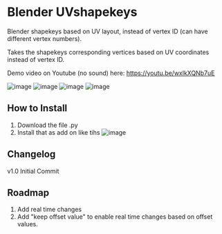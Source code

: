 # Blender UVshapekeys
Blender shapekeys based on UV layout, instead of vertex ID (can have different vertex numbers).

Takes the shapekeys corresponding vertices based on UV coordinates instead of vertex ID.


Demo video on Youtube (no sound) here: https://youtu.be/wxlkXQNb7uE 


![image](https://github.com/user-attachments/assets/8b76c48e-82a8-45d7-ac8f-193a61a856ae)
![image](https://github.com/user-attachments/assets/22b048b3-239c-40c4-9190-0482e8e0fccd)
![image](https://github.com/user-attachments/assets/bc71982e-11f8-4dea-811b-537232189bbe)
![image](https://github.com/user-attachments/assets/93969e06-f795-49f2-8c58-f74a6158e15d)


## How to Install
1. Download the file .py
2. Install that as add on like tihs
![image](https://github.com/user-attachments/assets/bb146bf8-4a4c-4ff6-a090-d566d39b9677)


## Changelog
v1.0 Initial Commit

## Roadmap
1. Add real time changes
2. Add "keep offset value" to enable real time changes based on offset values.
